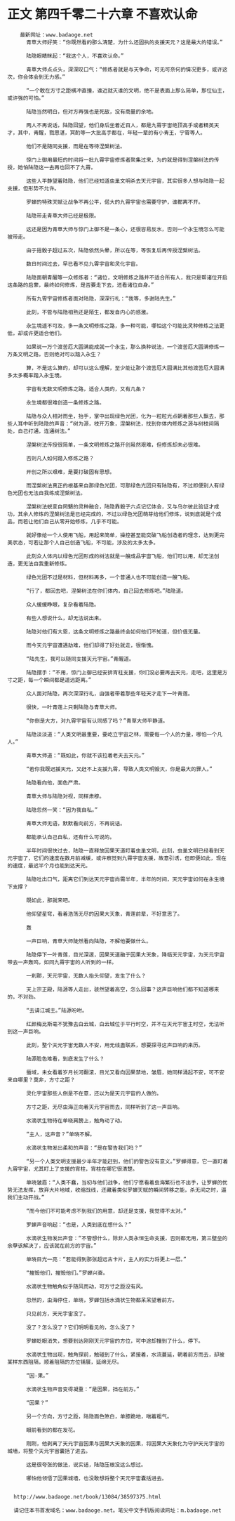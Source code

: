 # 正文 第四千零二十六章 不喜欢认命
        最新网址：www.badaoge.net
          青草大师好笑：“你既然看的那么清楚，为什么还固执的支援天元？这是最大的错误。”
      
          陆隐眼睛眯起：“我这个人，不喜欢认命。”
      
          青草大师点点头，深深叹口气：“修炼者就是与天争命，可无可奈何的情况更多，或许这次，你会体会到无力感。”
      
          “一个敢在方寸之距横冲直撞，谁近就灭谁的文明，绝不是表面上那么简单，那位仙主，或许强的可怕。”
      
          陆隐当然明白，但对方再强也是死敌，没有商量的余地。
      
          两人不再说话，陆隐回望，他们身后坐着近百人，都是九霄宇宙绝顶高手或者精英天才，其中，青醒，戮思湛，冥酌等一大批高手都在，年轻一辈的有小青王，宁霄等人。
      
          他们不是随同支援，而是在等待涅槃树法。
      
          惊门上御用最短的时间将一批九霄宇宙修炼者聚集过来，为的就是得到涅槃树法的传授，她怕陆隐这一去再也回不了九霄。
      
          这些人平静望着陆隐，他们已经知道虫巢文明杀去天元宇宙，其实很多人想与陆隐一起支援，但形势不允许。
      
          罗蝉的特殊天赋让战争不再公平，偌大的九霄宇宙也需要守护，谁都离不开。
      
          陆隐带走青草大师已经是极限。
      
          这还是因为青草大师与惊门上御不是一条心，还很容易反水，否则一个永生境怎么可能被带走。
      
          由于摇骰子超过五次，陆隐依然头晕，所以在等，等恢复后再传授涅槃树法。
      
          数日时间过去，早已看不见九霄宇宙和灵化宇宙。
      
          陆隐面朝青醒等一众修炼者：“诸位，文明修炼之路并不适合所有人，我只是帮诸位开启这条路的启蒙，最终如何修炼，是否要走下去，还看诸位自身。”
      
          所有九霄宇宙修炼者面对陆隐，深深行礼：“我等，多谢陆先生。”
      
          此刻，不管与陆隐相熟还是陌生，都发自内心的感激。
      
          永生境遥不可及，多一条文明修炼之路，多一种可能，哪怕这个可能比灵种修炼之法更低，却或许更适合他们。
      
          如果说一万个渡苦厄大圆满能成就一个永生，那么换种说法，一个渡苦厄大圆满修炼一万条文明之路，否则绝对可以踏入永生？
      
          算，不是这么算的，却可以这么理解，至少能让那个渡苦厄大圆满比其他渡苦厄大圆满多太多概率踏入永生境。
      
          宇宙有无数文明修炼之路，适合人类的，又有几条？
      
          永生境都很难创造一条修炼之路。
      
          陆隐与众人相对而坐，抬手，掌中出现绿色光团，化为一粒粒光点朝着那些人飘去，那些人耳中听到陆隐的声音：“树为源，枝开万象，涅槃树法，找到你体内修炼之源与树枝间隔处，自己打通，连通树法。”
      
          涅槃树法传授很简单，一条文明修炼之路开创虽然艰难，但修炼却未必很难。
      
          否则凡人如何踏入修炼之路？
      
          开创之所以艰难，是要打破固有思想。
      
          而涅槃树法真正的根基来自那绿色光团，可那绿色光团只有陆隐有，不过即便别人有绿色光团也无法自我练成涅槃树法。
      
          涅槃树法蜕变自罔魉的灵种融合，陆隐靠骰子六点记忆体会，又与乌尔彼此验证才成功，其余人修炼的涅槃树法是已经完成的，不过以绿色光团萌芽给他们修炼，说到底就是个成品，而若让他们自己从零开始修炼，几乎不可能。
      
          就好像给一个人使用飞船，用起来简单，操控甚至能突破飞船创造者的理念，达到更完美状态，可若让那个人自己创造飞船，不可能，涉及的太多太多。
      
          此刻众人体内以绿色光团形成的树法就是一艘成品宇宙飞船，他们可以用，却无法创造，更无法自我重新修炼。
      
          绿色光团不过是材料，但材料再多，一个普通人也不可能创造一艘飞船。
      
          “行了，都回去吧，涅槃树法在你们体内，自己回去修炼吧。”陆隐道。
      
          众人缓缓睁眼，复杂看着陆隐。
      
          有些人想说什么，却无法说出来。
      
          陆隐对他们有大恩，这条文明修炼之路最终会如何他们不知道，但价值无量。
      
          而今天元宇宙遭遇劫难，他们却得了好处就走，很惭愧。
      
          “陆先生，我可以随同支援天元宇宙。”青醒道。
      
          陆隐摆手：“不用，惊门上御已经安排宵柱支援，你们没必要再去天元，走吧，这里是方寸之距，每一个瞬间都是遥远距离。”
      
          众人面对陆隐，再次深深行礼，由强者带着那些年轻天才走下一叶青莲。
      
          很快，一叶青莲上只剩陆隐与青草大师。
      
          “你倒是大方，对九霄宇宙有认同感了吗？”青草大师平静道。
      
          陆隐淡淡道：“人类文明最重要，要屹立宇宙之林，需要每一个人的力量，哪怕一个凡人。”
      
          青草大师道：“既如此，你就不该拉着老夫去天元。”
      
          “若你我既迟援天元，又赶不上支援九霄，导致人类文明毁灭，你是最大的罪人。”
      
          陆隐看向他，面色严肃。
      
          青草大师与陆隐对视，同样肃穆。
      
          陆隐忽然一笑：“因为我自私。”
      
          青草大师无语，默默看向前方，不再说话。
      
          都能承认自己自私，还有什么可说的。
      
          半年时间很快过去，陆隐一直释放因果天道盯着虫巢文明，此刻，虫巢文明已经看到天元宇宙了，它们的速度在数月前减缓，或许察觉到九霄宇宙支援，故意引诱，但即便如此，现在的速度，最迟半个月也能到达天元。
      
          陆隐吐出口气，距离它们到达天元宇宙尚需半年，半年的时间，天元宇宙如何在永生境下支撑？
      
          既如此，那就来吧。
      
          他仰望星穹，看着浩荡无尽的因果大天象，青莲前辈，不好意思了。
      
          轰
      
          一声巨响，青草大师陡然看向陆隐，不解他要做什么。
      
          陆隐停下一叶青莲，目光深邃，因果天道融于因果大天象，降临天元宇宙，为天元宇宙带去一声轰鸣，如同九霄宇宙的人听到的一样。
      
          一刹那，天元宇宙，无数人抬头仰望，发生了什么？
      
          天上宗正殿，陆源等人走出，骇然望着高空，怎么回事？这声巨响他们都不知道哪来的，不对劲。
      
          “去请江城主。”陆源吩咐。
      
          红颜梅比斯毫不犹豫去白云城，白云城位于平行时空，并不在天元宇宙主时空，无法听到这一声巨响。
      
          此刻，整个天元宇宙无数人不安，用无线蛊联系，想要探寻这声巨响的来历。
      
          陆源脸色难看，到底发生了什么？
      
          蜃域，未女看着岁月长河翻滚，目光又看向因果禁地，皱眉，她同样涌起不安，可不安来自哪里？莫非，方寸之距？
      
          灵化宇宙那些人倒是不在意，还以为是天元宇宙的人做的。
      
          方寸之距，无尽虫海正向着天元宇宙而去，同样听到了这一声巨响。
      
          水滴状生物待在单晓肩膀上，触角动了动。
      
          “主人，这声音？”单晓不解。
      
          水滴状生物发出柔和的声音：“是在警告我们吗？”
      
          “另一个人类文明支援最少半年才能赶到，他们的警告没有意义。”罗蝉得意，它一直盯着九霄宇宙，尤其盯上了支援的宵柱，宵柱在哪它很清楚。
      
          单晓皱眉：“人类不蠢，当初与他们战争，他们宁愿看着虫海繁衍也不出手，让罗蝉的优势无法发挥，放弃大片地域，收缩战线，还藏着类似罗蝉天赋的瞬间转移之能，杀无间之时，逼我们主动开战。”
      
          “而今他们不可能考虑不到我们的用意，却还是支援，我觉得不太对。”
      
          罗蝉声音响起：“也是，人类到底在想什么？”
      
          水滴状生物发出声音：“不管想什么，除非人类永恒生命支援，否则都无用，第三壁垒的余孽该解决了，应该就在前方的宇宙。”
      
          单晓目光一亮：“若能得到那张超远古卡片，主人的实力将更上一层。”
      
          “摧毁他们，摧毁他们。”罗蝉兴奋。
      
          水滴状生物触角似乎随风而动，可方寸之距没有风。
      
          忽然的，虫海停住，单晓，罗蝉包括水滴状生物都呆呆望着前方。
      
          只见前方，天元宇宙没了。
      
          没了？怎么没了？它们明明看见的，怎么没了？
      
          罗蝉眨眼消失，想要到达刚刚天元宇宙的方位，可中途却撞到了什么，停下。
      
          水滴状生物出现，触角探前，触碰到了什么，紧接着，水流蔓延，朝着前方而去，却被某样东西阻隔，顺着阻隔的方位铺展，延绵无尽。
      
          “因-果。”
      
          水滴状生物声音变得凝重：“是因果，挡在前方。”
      
          “因果？”
      
          另一个方向，方寸之距，陆隐面色煞白，单膝跪地，喘着粗气。
      
          眼前看到的都在发花。
      
          刚刚，他剥离了天元宇宙因果与因果大天象的因果，将因果大天象化为守护天元宇宙的城墙，将整个天元宇宙囊括了进去。
      
          这是很夸张的做法，说实话，陆隐压根没这么想过。
      
          哪怕他领悟了因果城墙，也没敢想将整个天元宇宙囊括进去。
      
      
      http://www.badaoge.net/book/13084/38597375.html
      
      请记住本书首发域名：www.badaoge.net。笔尖中文手机版阅读网址：m.badaoge.net
